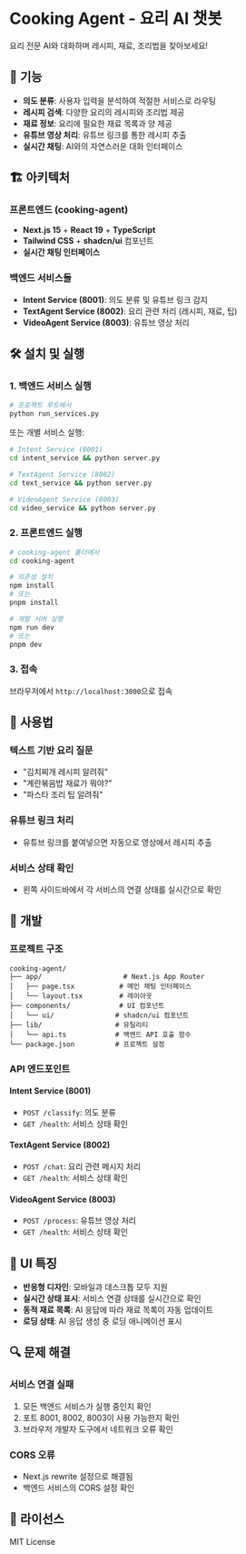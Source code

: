 # Cooking Agent - 요리 AI 챗봇

요리 전문 AI와 대화하며 레시피, 재료, 조리법을 찾아보세요!

## 🚀 기능

- **의도 분류**: 사용자 입력을 분석하여 적절한 서비스로 라우팅
- **레시피 검색**: 다양한 요리의 레시피와 조리법 제공
- **재료 정보**: 요리에 필요한 재료 목록과 양 제공
- **유튜브 영상 처리**: 유튜브 링크를 통한 레시피 추출
- **실시간 채팅**: AI와의 자연스러운 대화 인터페이스

## 🏗️ 아키텍처

### 프론트엔드 (cooking-agent)
- **Next.js 15** + **React 19** + **TypeScript**
- **Tailwind CSS** + **shadcn/ui** 컴포넌트
- **실시간 채팅 인터페이스**

### 백엔드 서비스들
- **Intent Service (8001)**: 의도 분류 및 유튜브 링크 감지
- **TextAgent Service (8002)**: 요리 관련 처리 (레시피, 재료, 팁)
- **VideoAgent Service (8003)**: 유튜브 영상 처리

## 🛠️ 설치 및 실행

### 1. 백엔드 서비스 실행

```bash
# 프로젝트 루트에서
python run_services.py
```

또는 개별 서비스 실행:

```bash
# Intent Service (8001)
cd intent_service && python server.py

# TextAgent Service (8002)
cd text_service && python server.py

# VideoAgent Service (8003)
cd video_service && python server.py
```

### 2. 프론트엔드 실행

```bash
# cooking-agent 폴더에서
cd cooking-agent

# 의존성 설치
npm install
# 또는
pnpm install

# 개발 서버 실행
npm run dev
# 또는
pnpm dev
```

### 3. 접속

브라우저에서 `http://localhost:3000`으로 접속

## 📱 사용법

### 텍스트 기반 요리 질문
- "김치찌개 레시피 알려줘"
- "계란볶음밥 재료가 뭐야?"
- "파스타 조리 팁 알려줘"

### 유튜브 링크 처리
- 유튜브 링크를 붙여넣으면 자동으로 영상에서 레시피 추출

### 서비스 상태 확인
- 왼쪽 사이드바에서 각 서비스의 연결 상태를 실시간으로 확인

## 🔧 개발

### 프로젝트 구조
```
cooking-agent/
├── app/                    # Next.js App Router
│   ├── page.tsx           # 메인 채팅 인터페이스
│   └── layout.tsx         # 레이아웃
├── components/            # UI 컴포넌트
│   └── ui/               # shadcn/ui 컴포넌트
├── lib/                  # 유틸리티
│   └── api.ts            # 백엔드 API 호출 함수
└── package.json          # 프로젝트 설정
```

### API 엔드포인트

#### Intent Service (8001)
- `POST /classify`: 의도 분류
- `GET /health`: 서비스 상태 확인

#### TextAgent Service (8002)
- `POST /chat`: 요리 관련 메시지 처리
- `GET /health`: 서비스 상태 확인

#### VideoAgent Service (8003)
- `POST /process`: 유튜브 영상 처리
- `GET /health`: 서비스 상태 확인

## 🎨 UI 특징

- **반응형 디자인**: 모바일과 데스크톱 모두 지원
- **실시간 상태 표시**: 서비스 연결 상태를 실시간으로 확인
- **동적 재료 목록**: AI 응답에 따라 재료 목록이 자동 업데이트
- **로딩 상태**: AI 응답 생성 중 로딩 애니메이션 표시

## 🔍 문제 해결

### 서비스 연결 실패
1. 모든 백엔드 서비스가 실행 중인지 확인
2. 포트 8001, 8002, 8003이 사용 가능한지 확인
3. 브라우저 개발자 도구에서 네트워크 오류 확인

### CORS 오류
- Next.js rewrite 설정으로 해결됨
- 백엔드 서비스의 CORS 설정 확인

## 📝 라이선스

MIT License 